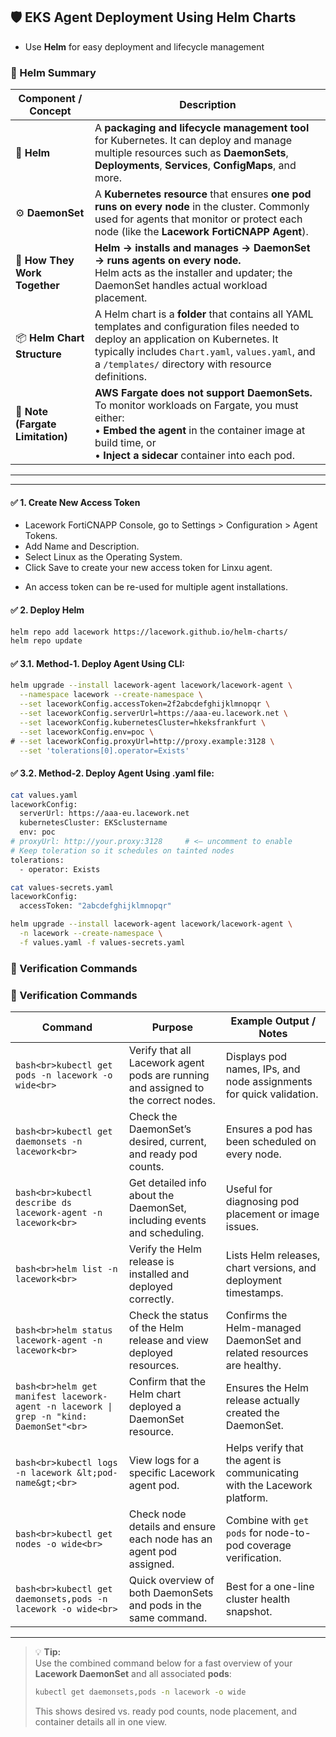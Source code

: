 ## 🛡️ EKS Agent Deployment Using Helm Charts
- Use **Helm** for easy deployment and lifecycle management

### 🧭 Helm Summary

| **Component / Concept** | **Description** |
|--------------------------|-----------------|
| 🧩 **Helm** | A **packaging and lifecycle management tool** for Kubernetes. It can deploy and manage multiple resources such as **DaemonSets**, **Deployments**, **Services**, **ConfigMaps**, and more. |
| ⚙️ **DaemonSet** | A **Kubernetes resource** that ensures **one pod runs on every node** in the cluster. Commonly used for agents that monitor or protect each node (like the **Lacework FortiCNAPP Agent**). |
| 🔁 **How They Work Together** | **Helm → installs and manages → DaemonSet → runs agents on every node.** <br>Helm acts as the installer and updater; the DaemonSet handles actual workload placement. |
| 📦 **Helm Chart Structure** | A Helm chart is a **folder** that contains all YAML templates and configuration files needed to deploy an application on Kubernetes. It typically includes `Chart.yaml`, `values.yaml`, and a `/templates/` directory with resource definitions. |
| 🚫 **Note (Fargate Limitation)** | **AWS Fargate does not support DaemonSets.** <br>To monitor workloads on Fargate, you must either: <br>• **Embed the agent** in the container image at build time, or <br>• **Inject a sidecar** container into each pod. |

---



---
#### ✅ 1. Create New Access Token

- Lacework FortiCNAPP Console, go to Settings > Configuration > Agent Tokens.
- Add Name and Description.
- Select Linux as the Operating System.
- Click Save to create your new access token for Linxu agent.
* An access token can be re-used for multiple agent installations.


#### ✅ 2. Deploy Helm

```bash
helm repo add lacework https://lacework.github.io/helm-charts/
helm repo update
```

#### ✅ 3.1. Method-1. Deploy Agent Using CLI:

```bash
helm upgrade --install lacework-agent lacework/lacework-agent \
  --namespace lacework --create-namespace \
  --set laceworkConfig.accessToken=2f2abcdefghijklmnopqr \
  --set laceworkConfig.serverUrl=https://aaa-eu.lacework.net \
  --set laceworkConfig.kubernetesCluster=hkeksfrankfurt \
  --set laceworkConfig.env=poc \
# --set laceworkConfig.proxyUrl=http://proxy.example:3128 \
  --set 'tolerations[0].operator=Exists'
```


#### ✅ 3.2. Method-2. Deploy Agent Using .yaml file:

```bash
cat values.yaml 
laceworkConfig:
  serverUrl: https://aaa-eu.lacework.net
  kubernetesCluster: EKSclustername
  env: poc
# proxyUrl: http://your.proxy:3128     # <— uncomment to enable
# Keep toleration so it schedules on tainted nodes
tolerations:
  - operator: Exists
```

```bash
cat values-secrets.yaml 
laceworkConfig:
  accessToken: "2abcdefghijklmnopqr"
```

```bash
helm upgrade --install lacework-agent lacework/lacework-agent \
  -n lacework --create-namespace \
  -f values.yaml -f values-secrets.yaml
```


### 🧪 Verification Commands

### 🧪 Verification Commands

| **Command** | **Purpose** | **Example Output / Notes** |
|--------------|-------------|-----------------------------|
| ```bash<br>kubectl get pods -n lacework -o wide<br>``` | Verify that all Lacework agent pods are running and assigned to the correct nodes. | Displays pod names, IPs, and node assignments for quick validation. |
| ```bash<br>kubectl get daemonsets -n lacework<br>``` | Check the DaemonSet’s desired, current, and ready pod counts. | Ensures a pod has been scheduled on every node. |
| ```bash<br>kubectl describe ds lacework-agent -n lacework<br>``` | Get detailed info about the DaemonSet, including events and scheduling. | Useful for diagnosing pod placement or image issues. |
| ```bash<br>helm list -n lacework<br>``` | Verify the Helm release is installed and deployed correctly. | Lists Helm releases, chart versions, and deployment timestamps. |
| ```bash<br>helm status lacework-agent -n lacework<br>``` | Check the status of the Helm release and view deployed resources. | Confirms the Helm-managed DaemonSet and related resources are healthy. |
| ```bash<br>helm get manifest lacework-agent -n lacework \| grep -n "kind: DaemonSet"<br>``` | Confirm that the Helm chart deployed a DaemonSet resource. | Ensures the Helm release actually created the DaemonSet. |
| ```bash<br>kubectl logs -n lacework &lt;pod-name&gt;<br>``` | View logs for a specific Lacework agent pod. | Helps verify that the agent is communicating with the Lacework platform. |
| ```bash<br>kubectl get nodes -o wide<br>``` | Check node details and ensure each node has an agent pod assigned. | Combine with `get pods` for node-to-pod coverage verification. |
| ```bash<br>kubectl get daemonsets,pods -n lacework -o wide<br>``` | Quick overview of both DaemonSets and pods in the same command. | Best for a one-line cluster health snapshot. |

---

> 💡 **Tip:**  
> Use the combined command below for a fast overview of your **Lacework DaemonSet** and all associated **pods**:
> ```bash
> kubectl get daemonsets,pods -n lacework -o wide
> ```
> This shows desired vs. ready pod counts, node placement, and container details all in one view.



